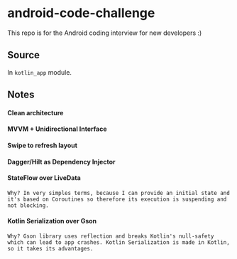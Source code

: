 # android-code-challenge
This repo is for the Android coding interview for new developers :)

## Source
In `kotlin_app` module.

## Notes

#### Clean architecture

#### MVVM + Unidirectional Interface

#### Swipe to refresh layout

#### Dagger/Hilt as Dependency Injector


#### StateFlow over LiveData
```
Why? In very simples terms, because I can provide an initial state and it's based on Coroutines so therefore its execution is suspending and not blocking.
```

#### Kotlin Serialization over Gson
```
Why? Gson library uses reflection and breaks Kotlin's null-safety which can lead to app crashes. Kotlin Serialization is made in Kotlin, so it takes its advantages.
```